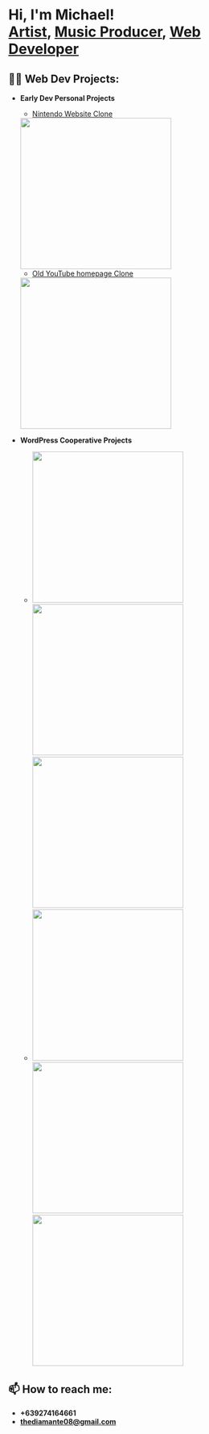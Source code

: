 <h1>Hi, I'm Michael! <br/><a href="https://www.instagram.com/mdf8.art/">Artist</a>, <a href="https://youtu.be/k-70hKmZbRk">Music Producer</a>, <a href="https://github.com/thediamante/thediamante">Web Developer</a></h1>

<h2>👨‍💻 Web Dev Projects:</h2>

- <b>Early Dev Personal Projects</b>
  - [Nintendo Website Clone](https://thediamante.github.io/Nintendo-Clone/) 
  <img src="https://imagizer.imageshack.com/img924/5070/TjNdMY.png" width="300">
  
  - [Old YouTube homepage Clone](https://github.com/thediamante/old-youtube-homepage-clone)
  <img src="https://imagizer.imageshack.com/img924/2972/ghrFQu.png" width="300">
  
  
- <b>WordPress Cooperative Projects</b>
  - <a href="https://tillsanimalhealth.com/"><img src="https://imagizer.imageshack.com/img923/3035/svbtqs.png" width="300"></a> <a href="https://mspenterprisepartners.com/"><img src="https://imagizer.imageshack.com/img923/7493/vC0uNq.png" width="300"></a> <a href="https://hlginsuranceoftexas.com/"><img src="https://imagizer.imageshack.com/img922/233/5bjJHc.png" width="300"></a>
  - <a href="https://creditlab.com/"><img src="https://imagizer.imageshack.com/img924/5548/aRCESq.png" width="300"></a> <a href="https://ondatasuite.com/"><img src="https://imagizer.imageshack.com/img922/25/aj16JS.png" width="300"></a> <a href="https://www.dms-tx.com/"><img src="https://imagizer.imageshack.com/img924/529/DUyQep.png" width="300"></a>


<h2> 📫 How to reach me:</h2>

- <b>+639274164661</b>
- <b>thediamante08@gmail.com</b>
